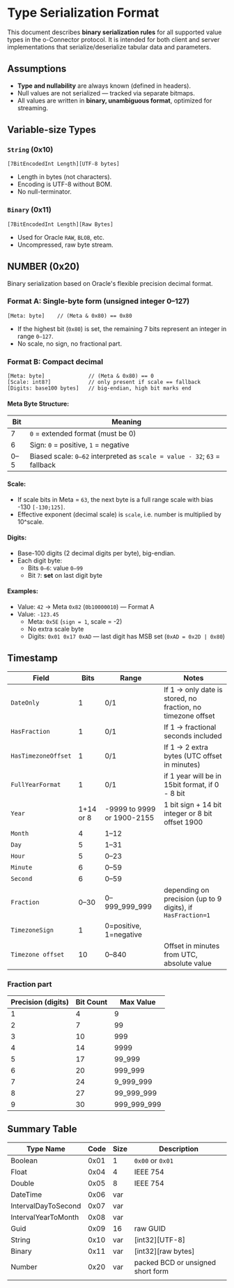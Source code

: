 # Type Serialization Format

This document describes **binary serialization rules** for all supported value types in the o-Connector protocol. It is intended for both client and server implementations that serialize/deserialize tabular data and parameters.
## Assumptions

- **Type and nullability** are always known (defined in headers).  
- Null values are not serialized — tracked via separate bitmaps.
- All values are written in **binary, unambiguous format**, optimized for streaming.
## Variable-size Types

### `String` (0x10)

```
[7BitEncodedInt Length][UTF-8 bytes]
```

- Length in bytes (not characters).
- Encoding is UTF-8 without BOM.
- No null-terminator.
### `Binary` (0x11)

```
[7BitEncodedInt Length][Raw Bytes]
```

- Used for Oracle `RAW`, `BLOB`, etc.
- Uncompressed, raw byte stream.
## NUMBER (0x20)

Binary serialization based on Oracle's flexible precision decimal format.
### Format A: Single-byte form (unsigned integer 0–127)

```
[Meta: byte]    // (Meta & 0x80) == 0x80
```

- If the highest bit (`0x80`) is set, the remaining 7 bits represent an integer in range `0–127`.
- No scale, no sign, no fractional part.

### Format B: Compact decimal

```
[Meta: byte]              // (Meta & 0x80) == 0
[Scale: int8?]            // only present if scale == fallback
[Digits: base100 bytes]   // big-endian, high bit marks end
```

#### Meta Byte Structure:

| Bit | Meaning                                                                   |
| --- | ------------------------------------------------------------------------- |
| 7   | `0` = extended format (must be 0)                                         |
| 6   | Sign: `0` = positive, `1` = negative                                      |
| 0–5 | Biased scale: `0–62` interpreted as `scale = value - 32`; `63` = fallback |

#### Scale:

- If scale bits in Meta = `63`, the next byte is a full range scale with bias -130 `[-130;125]`.
- Effective exponent (decimal scale) is `scale`, i.e. number is multiplied by 10^scale.

#### Digits:

- Base-100 digits (2 decimal digits per byte), big-endian.
- Each digit byte:
    - Bits `0–6`: value `0–99`
    - Bit `7`: **set** on last digit byte

#### Examples:

- Value: `42` → Meta `0x82` (`0b10000010`) — Format A    
- Value: `-123.45`
    - Meta: `0x5E` (`sign = 1`, scale = -2)
    - No extra scale byte
    - Digits: `0x01 0x17 0xAD` — last digit has MSB set (`0xAD = 0x2D | 0x80`)

## Timestamp

| Field               | Bits      | Range                      | Notes                                                       |
| ------------------- | --------- | -------------------------- | ----------------------------------------------------------- |
| `DateOnly`          | 1         | 0/1                        | If 1 → only date is stored, no fraction, no timezone offset |
| `HasFraction`       | 1         | 0/1                        | If 1 → fractional seconds included                          |
| `HasTimezoneOffset` | 1         | 0/1                        | If 1 → 2 extra bytes (UTC offset in minutes)                |
| `FullYearFormat`    | 1         | 0/1                        | if 1 year will be in 15bit format, if 0 - 8 bit             |
| `Year`              | 1+14 or 8 | -9999 to 9999 or 1900-2155 | 1 bit sign + 14 bit integer or 8 bit offset 1900            |
| `Month`             | 4         | 1–12                       |                                                             |
| `Day`               | 5         | 1–31                       |                                                             |
| `Hour`              | 5         | 0–23                       |                                                             |
| `Minute`            | 6         | 0–59                       |                                                             |
| `Second`            | 6         | 0–59                       |                                                             |
| `Fraction`          | 0–30      | 0–999_999_999              | depending on precision (up to 9 digits), if `HasFraction=1` |
| `TimezoneSign`      | 1         | 0=positive, 1=negative     |                                                             |
| `Timezone offset`   | 10        | 0–840                      | Offset in minutes from UTC, absolute value                  |
### Fraction part

| Precision (digits) | Bit Count | Max Value   |
|--------------------|-----------|-------------|
| 1                  | 4         | 9           |
| 2                  | 7         | 99          |
| 3                  | 10        | 999         |
| 4                  | 14        | 9999        |
| 5                  | 17        | 99_999      |
| 6                  | 20        | 999_999     |
| 7                  | 24        | 9_999_999   |
| 8                  | 27        | 99_999_999  |
| 9                  | 30        | 999_999_999 |

## Summary Table

| Type Name           | Code | Size | Description                       |
| ------------------- | ---- | ---- | --------------------------------- |
| Boolean             | 0x01 | 1    | `0x00` or `0x01`                  |
| Float               | 0x04 | 4    | IEEE 754                          |
| Double              | 0x05 | 8    | IEEE 754                          |
| DateTime            | 0x06 | var  |                                   |
| IntervalDayToSecond | 0x07 | var  |                                   |
| IntervalYearToMonth | 0x08 | var  |                                   |
| Guid                | 0x09 | 16   | raw GUID                          |
| String              | 0x10 | var  | [int32][UTF-8]                    |
| Binary              | 0x11 | var  | [int32][raw bytes]                |
| Number              | 0x20 | var  | packed BCD or unsigned short form |
|                     |      |      |                                   |
